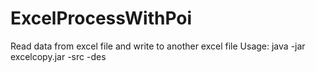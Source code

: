 # ExcelProcessWithPoi
Read data from excel file and write to another excel file
Usage: java -jar excelcopy.jar -src <arg0> -des <arg1>
